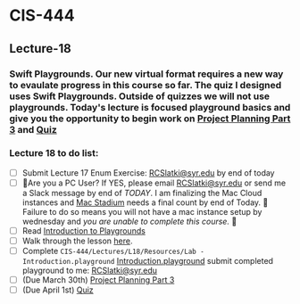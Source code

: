 # CIS-444 
## Lecture-18
 

### Swift Playgrounds. Our new virtual format requires a new way to evaulate progress in this course so far. The quiz I designed uses Swift Playgrounds. Outside of quizzes we will not use playgrounds. Today's lecture is focused playground basics and give you the opportunity to begin work on [Project Planning Part 3](https://github.com/SyracuseUniversity-CIS444/Project-Planning-Part-3)  and [Quiz](https://github.com/SyracuseUniversity-CIS444/Quiz-1)


### Lecture 18 to do list:
* [ ] Submit Lecture 17 Enum Exercise: RCSlatki@syr.edu by end of today
* [ ]  🚨Are you a PC User? If YES,  please email RCSlatki@syr.edu or send me a Slack message by end of *TODAY*. I am finalizing the Mac Cloud instances and [Mac Stadium](https://www.macstadium.com) needs a final count by end of Today. 🚨Failure to do so means you will not have a mac instance setup by wednesday and _you are unable to complete this course._ 🚨 
* [ ] Read [Introduction to Playgrounds](https://github.com/SyracuseUniversity-CIS444/CIS-444/blob/master/Lectures/L18/resources/1-01%20IntroPlaygrounds.pdf)
* [ ] Walk through the lesson [here](https://learnappmaking.com/xcode-playground-get-started-with-swift/).
* [ ] Complete `CIS-444/Lectures/L18/Resources/Lab - Introduction.playground`  [Introduction.playground](https://github.com/SyracuseUniversity-CIS444/CIS-444/tree/master/Lectures/L18/resources/Lab%20-%20Introduction.playground) submit completed playground to me: RCSlatki@syr.edu
* [ ] (Due March 30th) [Project Planning Part 3](https://github.com/SyracuseUniversity-CIS444/Project-Planning-Part-3) 
* [ ]  (Due April 1st) [Quiz](https://github.com/SyracuseUniversity-CIS444/Quiz-1)
